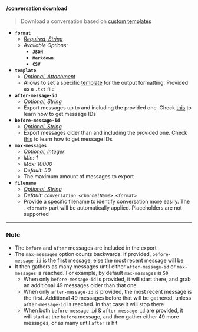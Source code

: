 #### /conversation download
> Download a conversation based on [custom templates](<LINK_TO_EXPORT_TEMPLATE>)
- **`format`**
  - *[Required, String](proompter-documentation/guides/Quickstart/Slash%20Commands.md####String)*
  - *Available Options:*
	- **`JSON`**
	- **`Markdown`**
	- **`CSV`**
- **`template`**
  - *[Optional, Attachment](proompter-documentation/guides/Quickstart/Slash%20Commands.md####Attachment)*
  - Allows to set a specific [template](<LINK_TO_EXPORT_TEMPLATE>) for the output formatting. Provided as a `.txt` file
- **`after-message-id`**
  - *[Optional, String](proompter-documentation/guides/Quickstart/Slash%20Commands.md####String)*
  - Export messages up to and including the provided one. Check [this](../guides/Good%20to%20Know/Get%20IDs%20of%20Roles-Users-Channels) to learn how to get message IDs
- **`before-message-id`**
  - *[Optional, String](proompter-documentation/guides/Quickstart/Slash%20Commands.md####String)*
  - Export messages older than and including the provided one. Check [this](../guides/Good%20to%20Know/Get%20IDs%20of%20Roles-Users-Channels) to learn how to get message IDs
- **`max-messages`**
  - *[Optional, Integer](proompter-documentation/guides/Quickstart/Slash%20Commands.md####Integer)*
  - *Min: 1*
  - *Max: 10000*
  - *Default: 50*
  - The maximum amount of messages to export
- **`filename`**
  - *[Optional, String](proompter-documentation/guides/Quickstart/Slash%20Commands.md####String)*
  - *Default: `conversation_<ChannelName>.<format>`*
  - Provide a specific filename to identify conversation more easily. The `.<format>` part will be automatically applied. Placeholders are not supported


---


### Note
- The `before` and `after` messages are included in the export
- The `max-messages` option counts backwards. If provided, `before-message-id` is the first message, else the most recent message will be
- It then gathers as many messages until either `after-message-id` or `max-messages` is reached. For example, by default `max-messages` is `50`
  - When only `before-message-id` is provided, it will start there, and grab an additional 49 messages older than that one
  - When only `after-message-id` is provided, the most recent message is the first. Additional 49 messages before that will be gathered, unless `after-message-id` is reached. In that case it will stop there
  - When both `before-message-id` & `after-message-id` are provided, it will start at the `before` message, and then gather either 49 more messages, or as many until `after` is hit
